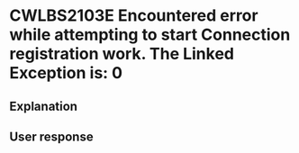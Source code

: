 # CWLBS2103E Encountered error while attempting to start Connection registration work. The Linked Exception is: 0

## Explanation

## User response